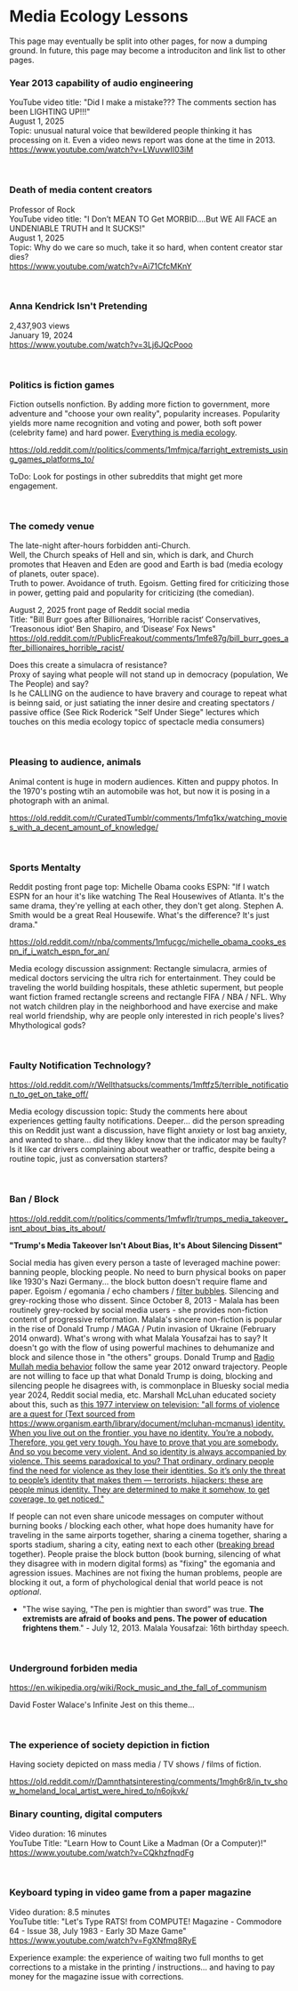# Media Ecology Lessons

This page may eventually be split into other pages, for now a dumping ground. In future, this page may become a introduciton and link list to other pages.

### Year 2013 capability of audio engineering

YouTube video title: "Did I make a mistake??? The comments section has been LIGHTING UP!!!"    
August 1, 2025    
Topic: unusual natural voice that bewildered people thinking it has processing on it. Even a video news report was done at the time in 2013.  
https://www.youtube.com/watch?v=LWuvwII03iM

&nbsp;

### Death of media content creators

Professor of Rock    
YouTube video title: "I Don’t MEAN TO Get MORBID….But WE All FACE an UNDENIABLE TRUTH and It SUCKS!"     
August 1, 2025    
Topic: Why do we care so much, take it so hard, when content creator star dies?    
https://www.youtube.com/watch?v=Ai71CfcMKnY

&nbsp;

### Anna Kendrick Isn't Pretending

2,437,903 views     
January 19, 2024    
https://www.youtube.com/watch?v=3Lj6JQcPooo   

&nbsp;

### Politics is fiction games 

Fiction outsells nonfiction. By adding more fiction to government, more adventure and "choose your own reality", popularity increases. Popularity yields more name recognition and voting and power, both soft power (celebrity fame) and hard power. [Everything is media ecology](Everything_is_ME.md).

https://old.reddit.com/r/politics/comments/1mfmjca/farright_extremists_using_games_platforms_to/

ToDo: Look for postings in other subreddits that might get more engagement.

&nbsp;

### The comedy venue

The late-night after-hours forbidden anti-Church.   
Well, the Church speaks of Hell and sin, which is dark, and Church promotes that Heaven and Eden are good and Earth is bad (media ecology of planets, outer space).  
Truth to power. Avoidance of truth. Egoism. 
Getting fired for criticizing those in power, getting paid and popularity for criticizing (the comedian).

August 2, 2025 front page of Reddit social media    
Title: "Bill Burr goes after Billionaires, ‘Horrible racist‘ Conservatives, ‘Treasonous idiot‘ Ben Shapiro, and ‘Disease‘ Fox News"     
https://old.reddit.com/r/PublicFreakout/comments/1mfe87g/bill_burr_goes_after_billionaires_horrible_racist/

Does this create a simulacra of resistance?   
Proxy of saying what people will not stand up in democracy (population, We The People) and say?   
Is he CALLING on the audience to have bravery and courage to repeat what is beinng said, or just satiating the inner desire and creating spectators / passive office (See Rick Roderick "Self Under Siege" lectures which touches on this media ecology topicc of spectacle media consumers)

&nbsp;

### Pleasing to audience, animals 

Animal content is huge in modern audiences. Kitten and puppy photos. In the 1970's posting wtih an automobile was hot, but now it is posing in a photograph with an animal.

https://old.reddit.com/r/CuratedTumblr/comments/1mfq1kx/watching_movies_with_a_decent_amount_of_knowledge/

&nbsp;

### Sports Mentalty

Reddit posting front page top: Michelle Obama cooks ESPN: "If I watch ESPN for an hour it's like watching The Real Housewives of Atlanta. It's the same drama, they're yelling at each other, they don't get along. Stephen A. Smith would be a great Real Housewife. What's the difference? It's just drama."

https://old.reddit.com/r/nba/comments/1mfucgc/michelle_obama_cooks_espn_if_i_watch_espn_for_an/


Media ecology discussion assignment: Rectangle simulacra, armies of medical doctors servicing the ultra rich for entertainment. They could be traveling the world building hospitals, these athletic superment, but people want fiction framed rectangle screens and rectangle FIFA / NBA / NFL. Why not watch children play in the neighborhood and have exercise and make real world friendship, why are people only interested in rich people's lives? Mhythological gods?

&nbsp;

### Faulty Notification Technology?

https://old.reddit.com/r/Wellthatsucks/comments/1mftfz5/terrible_notification_to_get_on_take_off/

Media ecology discussion topic: Study the comments here about experiences getting faulty notifications.  Deeper... did the person spreading this on Reddit just want a discussion, have flight anxiety or lost bag anxiety, and wanted to share... did they likley know that the indicator may be faulty? Is it like car drivers complaining about weather or traffic, despite being a routine topic, just as conversation starters?

&nbsp;

### Ban / Block

https://old.reddit.com/r/politics/comments/1mfwflr/trumps_media_takeover_isnt_about_bias_its_about/

**"Trump's Media Takeover Isn't About Bias, It's About Silencing Dissent"**

Social media has given every person a taste of leveraged machine power: banning people, blocking people. No need to burn physical books on paper like 1930's Nazi Germany... the block button doesn't require flame and paper. Egoism / egomania / echo chambers / [filter bubbles](https://en.wikipedia.org/wiki/Filter_bubble). Silencing and grey-rocking those who dissent.  Since October 8, 2013 - Malala has been routinely grey-rocked by social media users - she provides non-fiction content of progressive reformation. Malala's sincere non-fiction is popular in the rise of Donald Trump / MAGA / Putin invasion of Ukraine (February 2014 onward). What's wrong with what Malala Yousafzai has to say? It doesn't go with the flow of using powerful machines to dehumanize and block and silence those in "the others" groups. Donald Trump and [Radio Mullah media behavior](https://www.lhschools.org/Downloads/Malala%2038-65.pdf) follow the same year 2012 onward trajectory. People are not willing to face up that what Donald Trump is doing, blocking and silencing people he disagrees with, is commonplace in Bluesky social media year 2024, Reddit social media, etc. Marshall McLuhan educated society about this, such as [this 1977 interview on television: "all forms of violence are a quest for (Text sourced from https://www.organism.earth/library/document/mcluhan-mcmanus) identity. When you live out on the frontier, you have no identity. You’re a nobody. Therefore, you get very tough. You have to prove that you are somebody. And so you become very violent. And so identity is always accompanied by violence. This seems paradoxical to you? That ordinary, ordinary people find the need for violence as they lose their identities. So it’s only the threat to people’s identity that makes them — terrorists, hijackers: these are people minus identity. They are determined to make it somehow, to get coverage, to get noticed."](https://www.organism.earth/library/document/mcluhan-mcmanus)

If people can not even share unicode messages on computer without burning books / blocking each other, what hope does humanity have for traveling in the same airports together, sharing a cinema together, sharing a sports stadium, sharing a city, eating next to each other ([breaking bread](https://en.wikipedia.org/wiki/Let_us_break_bread_together) together). People praise the block button (book burning, silencing of what they disagree with in modern digital forms) as "fixing" the egomania and agression issues. Machines are not fixing the human problems, people are blocking it out, a form of phychological denial that world peace is not *optional*.

* "The wise saying, "The pen is mightier than sword” was true. **The extremists are afraid of books and pens. The power of education frightens them**." - July 12, 2013. Malala Yousafzai: 16th birthday speech.

&nbsp;

### Underground forbiden media

https://en.wikipedia.org/wiki/Rock_music_and_the_fall_of_communism

David Foster Walace's Infinite Jest on this theme...

&nbsp;

### The experience of society depiction in fiction

Having society depicted on mass media / TV shows / films of fiction.   

https://old.reddit.com/r/Damnthatsinteresting/comments/1mgh6r8/in_tv_show_homeland_local_artist_were_hired_to/n6ojkvk/

### Binary counting, digital computers

Video duration: 16 minutes   
YouTube Title: "Learn How to Count Like a Madman (Or a Computer)!"   
https://www.youtube.com/watch?v=CQkhzfnqdFg

&nbsp;

### Keyboard typing in video game from a paper magazine

Video duration: 8.5 minutes    
YouTube title: "Let's Type RATS! from COMPUTE! Magazine - Commodore 64 - Issue 38, July 1983 - Early 3D Maze Game"    
https://www.youtube.com/watch?v=FgXNfmq8RyE

Experience example: the experience of waiting two full months to get corrections to a mistake in the printing / instructions... and having to pay money for the magazine issue with corrections.  
